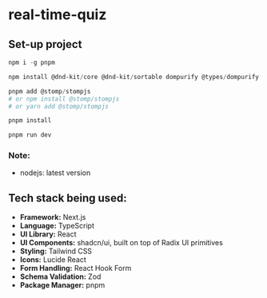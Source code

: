 # real-time-quiz

## Set-up project

```powershell
npm i -g pnpm

npm install @dnd-kit/core @dnd-kit/sortable dompurify @types/dompurify

pnpm add @stomp/stompjs
# or npm install @stomp/stompjs
# or yarn add @stomp/stompjs

pnpm install

pnpm run dev
```

### Note:

- nodejs: latest version

## Tech stack being used:

- **Framework:** Next.js
- **Language:** TypeScript
- **UI Library:** React
- **UI Components:** shadcn/ui, built on top of Radix UI primitives
- **Styling:** Tailwind CSS
- **Icons:** Lucide React
- **Form Handling:** React Hook Form
- **Schema Validation:** Zod
- **Package Manager:** pnpm
